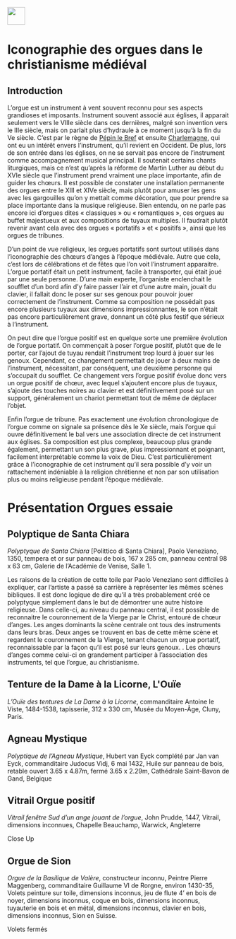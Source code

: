 <a href="https://juncture-digital.org"><img src="https://raw.githubusercontent.com/digitalArtHistory/recits-numeriques/main/images/btn_juncture.svg" style="height:40px"></a>

<param ve-config 
       title="depart" 
       banner="/images/ViennaDioscoridesFolio483vBirds.jpg" 
       layout="vertical">

# Iconographie des orgues dans le christianisme médiéval

## Introduction
L’orgue est un instrument à vent souvent reconnu pour ses aspects grandioses et imposants. Instrument souvent associé aux églises, il apparait seulement vers le VIIIe siècle dans ces dernières, malgré son invention vers le IIIe siècle, mais on parlait plus d’hydraule à ce moment jusqu’à la fin du Ve siècle. C’est par le règne de [Pépin le Bref](http://www.universalis-edu.com/encyclopedie/pepin-le-bref/) et ensuite [Charlemagne](http://www.universalis-edu.com/encyclopedie/charlemagne/), qui ont eu un intérêt envers l’instrument, qu’il revient en Occident. De plus, lors de son entrée dans les églises, on ne se servait pas encore de l’instrument comme accompagnement musical principal. Il soutenait certains chants liturgiques, mais ce n’est qu’après la réforme de Martin Luther au début du XVIe siècle que l’instrument prend vraiment une place importante, afin de guider les chœurs. Il est possible de constater une installation permanente des orgues entre le XIII et XIVe siècle, mais plutôt pour amuser les gens avec les gargouilles qu’on y mettait comme décoration, que pour prendre sa place importante dans la musique religieuse. Bien entendu, on ne parle pas encore ici d’orgues dites « classiques » ou « romantiques », ces orgues au buffet majestueux et aux compositions de tuyaux multiples. Il faudrait plutôt revenir avant cela avec des orgues « portatifs » et « positifs », ainsi que les orgues de tribunes.  

D’un point de vue religieux, les orgues portatifs sont surtout utilisés dans l’iconographie des chœurs d’anges à l’époque médiévale. Autre que cela, c’est lors de célébrations et de fêtes que l’on voit l’instrument apparaitre. L’orgue portatif était un petit instrument, facile à transporter, qui était joué par une seule personne. D’une main experte, l’organiste enclenchait le soufflet d’un bord afin d’y faire passer l’air et d’une autre main, jouait du clavier, il fallait donc le poser sur ses genoux pour pouvoir jouer correctement de l’instrument. Comme sa composition ne possédait pas encore plusieurs tuyaux aux dimensions impressionnantes, le son n’était pas encore particulièrement grave, donnant un côté plus festif que sérieux à l’instrument.

On peut dire que l’orgue positif est en quelque sorte une première évolution de l’orgue portatif. On commençait à poser l’orgue positif, plutôt que de le porter, car l’ajout de tuyau rendait l’instrument trop lourd à jouer sur les genoux. Cependant, ce changement permettait de jouer à deux mains de l’instrument, nécessitant, par conséquent, une deuxième personne qui s’occupait du soufflet. Ce changement vers l’orgue positif évolue donc vers un orgue positif de chœur, avec lequel s’ajoutent encore plus de tuyaux, s’ajoute des touches noires au clavier et est définitivement posé sur un support, généralement un chariot permettant tout de même de déplacer l’objet. 

Enfin l’orgue de tribune. Pas exactement une évolution chronologique de l’orgue comme on signale sa présence dès le Xe siècle, mais l’orgue qui ouvre définitivement le bal vers une association directe de cet instrument aux églises. Sa composition est plus complexe, beaucoup plus grande également, permettant un son plus grave, plus impressionnant et poignant, facilement interprétable comme la voix de Dieu. 
C’est particulièrement grâce à l’iconographie de cet instrument qu’il sera possible d’y voir un rattachement indéniable à la religion chrétienne et non par son utilisation plus ou moins religieuse pendant l’époque médiévale. 



# Présentation Orgues essaie

## Polyptique de Santa Chiara
*Polyptyque de Santa Chiara* [Polittico di Santa Chiara], Paolo Veneziano, 1350, tempera et or sur panneau de bois, 167 x 285 cm, panneau central 98 x 63 cm, Galerie de l’Académie de Venise, Salle 1.
<param ve-image url="https://user-images.githubusercontent.com/100982262/159940851-cc990dfc-21cc-421c-96c3-19f32032d94b.png" />

Les raisons de la création de cette toile par Paolo Veneziano sont difficiles à expliquer, car l’artiste a passé sa carrière à représenter les mêmes scènes bibliques. Il est donc logique de dire qu’il a très probablement créé ce polyptyque simplement dans le but de démontrer une autre histoire religieuse. Dans celle-ci, au niveau du panneau central, il est possible de reconnaitre le couronnement de la Vierge par le Christ, entouré de chœur d’anges. Les anges dominants la scène centrale ont tous des instruments dans leurs bras. Deux anges se trouvent en bas de cette même scène et regardent le couronnement de la Vierge, tenant chacun un orgue portatif, reconnaissable par la façon qu’il est posé sur leurs genoux. . Les chœurs d’anges comme celui-ci on grandement participer à l’association des instruments, tel que l’orgue, au christianisme.
<param ve-image url="https://user-images.githubusercontent.com/100982262/159940851-cc990dfc-21cc-421c-96c3-19f32032d94b.png" />

## Tenture de la Dame à la Licorne, L'Ouïe
*L’Ouïe des tentures de La Dame à la Licorne*, commanditaire Antoine le Viste, 1484-1538, tapisserie, 312 x 330 cm, Musée du Moyen-Âge, Cluny, Paris.
<param ve-image manifest="https://gallica.bnf.fr/iiif/ark:/12148/btv1b8431388k/manifest.json" />


## Agneau Mystique
*Polyptique de l’Agneau Mystique*, Hubert van Eyck complété par Jan van Eyck, commanditaire Judocus Vidj,  6 mai 1432, Huile sur panneau de bois, retable ouvert 3.65 x 4.87m, fermé 3.65 x 2.29m, Cathédrale Saint-Bavon de Gand, Belgique
<param ve-image url="https://user-images.githubusercontent.com/100982262/159938151-88d93c60-de1c-4d99-be59-e15a5644a373.png" />

## Vitrail Orgue positif
*Vitrail fenêtre Sud d’un ange jouant de l’orgue*, John Prudde, 1447, Vitrail, dimensions inconnues, Chapelle Beauchamp, Warwick, Angleterre
<param ve-image url="https://user-images.githubusercontent.com/100982262/159949021-bc44e039-51c4-4cd4-a69d-5065a236de06.png" />

Close Up
<param ve-image url="https://user-images.githubusercontent.com/100982262/159949571-4685a04e-d7ab-430a-aa68-494ce2b7dfec.png" />


## Orgue de Sion
*Orgue de la Basilique de Valère*, constructeur inconnu, Peintre Pierre Maggenberg, commanditaire Guillaume VI de Rorgne, environ 1430-35, Volets peinture sur toile, dimensions inconnus, jeu de flute 4’ en bois de noyer, dimensions inconnus, coque en bois, dimensions inconnus, tuyauterie en bois et en métal, dimensions inconnus, clavier en bois, dimensions inconnus, Sion en Suisse.
<param ve-image url="https://raw.githubusercontent.com/digitalArtHistory/recits-numeriques/main/07/Capture%20d%E2%80%99e%CC%81cran%2C%20le%202022-03-17%20a%CC%80%2013.49.49.png" />

Volets fermés 
<param ve-image url="https://user-images.githubusercontent.com/100982262/160021890-407905ec-4119-4594-9e40-d5e078a63b1f.png" />








